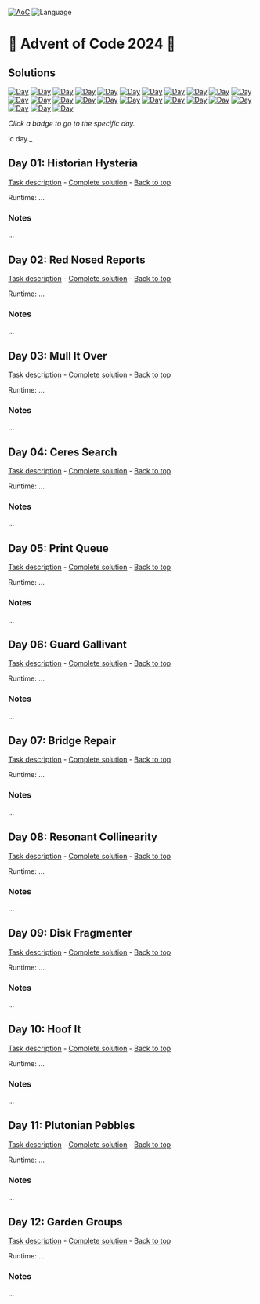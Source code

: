 <!-- Entries between SOLUTIONS and RESULTS tags are auto-generated -->

[![AoC](https://badgen.net/badge/AoC/2024/blue)](https://adventofcode.com/2024)
![Language](https://badgen.net/badge/Language/Python/blue)

# 🎄 Advent of Code 2024 🎄

## Solutions

<!--SOLUTIONS-->

[![Day](https://badgen.net/badge/01/%E2%98%85%E2%98%85/green)](#d01)
[![Day](https://badgen.net/badge/02/%E2%98%85%E2%98%85/green)](#d02)
[![Day](https://badgen.net/badge/03/%E2%98%85%E2%98%85/green)](#d03)
[![Day](https://badgen.net/badge/04/%E2%98%85%E2%98%85/green)](#d04)
[![Day](https://badgen.net/badge/05/%E2%98%85%E2%98%85/green)](#d05)
[![Day](https://badgen.net/badge/06/%E2%98%85%E2%98%85/green)](#d06)
[![Day](https://badgen.net/badge/07/%E2%98%85%E2%98%85/green)](#d07)
[![Day](https://badgen.net/badge/08/%E2%98%85%E2%98%85/green)](#d08)
[![Day](https://badgen.net/badge/09/%E2%98%85%E2%98%85/green)](#d09)
[![Day](https://badgen.net/badge/10/%E2%98%85%E2%98%85/green)](#d10)
[![Day](https://badgen.net/badge/11/%E2%98%85%E2%98%85/green)](#d11)
[![Day](https://badgen.net/badge/12/%E2%98%85%E2%98%85/green)](#d12)
[![Day](https://badgen.net/badge/13/%E2%98%86%E2%98%86/gray)](#d13)
[![Day](https://badgen.net/badge/14/%E2%98%86%E2%98%86/gray)](#d14)
[![Day](https://badgen.net/badge/15/%E2%98%86%E2%98%86/gray)](#d15)
[![Day](https://badgen.net/badge/16/%E2%98%86%E2%98%86/gray)](#d16)
[![Day](https://badgen.net/badge/17/%E2%98%86%E2%98%86/gray)](#d17)
[![Day](https://badgen.net/badge/18/%E2%98%86%E2%98%86/gray)](#d18)
[![Day](https://badgen.net/badge/19/%E2%98%86%E2%98%86/gray)](#d19)
[![Day](https://badgen.net/badge/20/%E2%98%86%E2%98%86/gray)](#d20)
[![Day](https://badgen.net/badge/21/%E2%98%86%E2%98%86/gray)](#d21)
[![Day](https://badgen.net/badge/22/%E2%98%86%E2%98%86/gray)](#d22)
[![Day](https://badgen.net/badge/23/%E2%98%86%E2%98%86/gray)](#d23)
[![Day](https://badgen.net/badge/24/%E2%98%86%E2%98%86/gray)](#d24)
[![Day](https://badgen.net/badge/25/%E2%98%86%E2%98%86/gray)](#d25)

_Click a badge to go to the specific day._

ic day._

## <a name="d01"></a> Day 01: Historian Hysteria

[Task description](https://adventofcode.com/2024/day/1) - [Complete solution](day01/historian_hysteria.py) - [Back to top](#top)  

Runtime: ...  

### Notes

...  

## <a name="d02"></a> Day 02: Red Nosed Reports

[Task description](https://adventofcode.com/2024/day/2) - [Complete solution](day02/red_nosed_reports.py) - [Back to top](#top)  

Runtime: ...  

### Notes

...  

## <a name="d03"></a> Day 03: Mull It Over

[Task description](https://adventofcode.com/2024/day/3) - [Complete solution](day03/mull_it_over.py) - [Back to top](#top)  

Runtime: ...  

### Notes

...  

## <a name="d04"></a> Day 04: Ceres Search

[Task description](https://adventofcode.com/2024/day/4) - [Complete solution](day04/ceres_search.py) - [Back to top](#top)  

Runtime: ...  

### Notes

...  

## <a name="d05"></a> Day 05: Print Queue

[Task description](https://adventofcode.com/2024/day/5) - [Complete solution](day05/print_queue.py) - [Back to top](#top)  

Runtime: ...  

### Notes

...  

## <a name="d06"></a> Day 06: Guard Gallivant

[Task description](https://adventofcode.com/2024/day/6) - [Complete solution](day06/guard_gallivant.py) - [Back to top](#top)  

Runtime: ...  

### Notes

...  

## <a name="d07"></a> Day 07: Bridge Repair

[Task description](https://adventofcode.com/2024/day/7) - [Complete solution](day07/bridge_repair.py) - [Back to top](#top)  

Runtime: ...  

### Notes

...  

## <a name="d08"></a> Day 08: Resonant Collinearity

[Task description](https://adventofcode.com/2024/day/8) - [Complete solution](day08/resonant_collinearity.py) - [Back to top](#top)  

Runtime: ...  

### Notes

...  

## <a name="d09"></a> Day 09: Disk Fragmenter

[Task description](https://adventofcode.com/2024/day/9) - [Complete solution](day09/disk_fragmenter.py) - [Back to top](#top)  

Runtime: ...  

### Notes

...  

## <a name="d10"></a> Day 10: Hoof It

[Task description](https://adventofcode.com/2024/day/10) - [Complete solution](day10/hoof_it.py) - [Back to top](#top)  

Runtime: ...  

### Notes

...  

## <a name="d11"></a> Day 11: Plutonian Pebbles

[Task description](https://adventofcode.com/2024/day/11) - [Complete solution](day11/plutonian_pebbles.py) - [Back to top](#top)  

Runtime: ...  

### Notes

...  

## <a name="d12"></a> Day 12: Garden Groups

[Task description](https://adventofcode.com/2024/day/12) - [Complete solution](day12/garden_groups.py) - [Back to top](#top)  

Runtime: ...  

### Notes

...  

